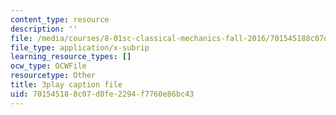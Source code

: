 ```yaml
---
content_type: resource
description: ''
file: /media/courses/8-01sc-classical-mechanics-fall-2016/701545188c07d0fe2294f7760e86bc43_V-fy33vi-64.srt
file_type: application/x-subrip
learning_resource_types: []
ocw_type: OCWFile
resourcetype: Other
title: 3play caption file
uid: 70154518-8c07-d0fe-2294-f7760e86bc43
---
```

